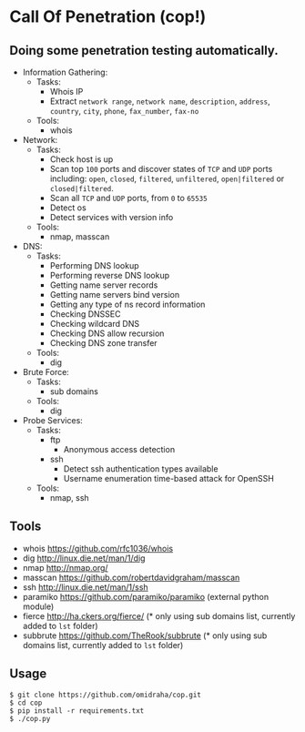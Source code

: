 # Call Of Penetration (cop!)

## Doing some penetration testing automatically.


*   Information Gathering:
    * Tasks:
        *   Whois IP
        *   Extract `network range`, `network name`, `description`,
                    `address`, `country`, `city`, `phone`, `fax_number`, `fax-no`
    *   Tools:
        *   whois
*   Network:
    *   Tasks:
        *   Check host is up
        *   Scan top `100` ports and discover states of `TCP` and `UDP` ports including: `open`, `closed`,
                                                          `filtered`, `unfiltered`,
                                                          `open|filtered` or `closed|filtered`.
        *   Scan all `TCP` and `UDP` ports, from `0` to `65535`
        *   Detect os
        *   Detect services with version info
    *   Tools:
        *   nmap, masscan
*   DNS:
    *   Tasks:
        *   Performing DNS lookup
        *   Performing reverse DNS lookup
        *   Getting name server records
        *   Getting name servers bind version
        *   Getting any type of ns record information
        *   Checking DNSSEC
        *   Checking wildcard DNS
        *   Checking DNS allow recursion
        *   Checking DNS zone transfer
    *   Tools:
        *   dig
*   Brute Force:
    *   Tasks:
        *   sub domains
    *   Tools:
        *   dig
*   Probe Services:
    *   Tasks:
        *   ftp
            *   Anonymous access detection
        *   ssh
            *   Detect ssh authentication types available
            *   Username enumeration time-based attack for OpenSSH
    *   Tools:
        *   nmap, ssh

## Tools

*   whois https://github.com/rfc1036/whois
*   dig http://linux.die.net/man/1/dig
*   nmap http://nmap.org/
*   masscan https://github.com/robertdavidgraham/masscan
*   ssh http://linux.die.net/man/1/ssh
*   paramiko https://github.com/paramiko/paramiko (external python module)
*   fierce http://ha.ckers.org/fierce/ (* only using sub domains list, currently added to `lst` folder)
*   subbrute https://github.com/TheRook/subbrute  (* only using sub domains list, currently added to `lst` folder)

## Usage
```
$ git clone https://github.com/omidraha/cop.git
$ cd cop
$ pip install -r requirements.txt
$ ./cop.py
```


